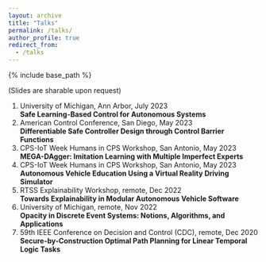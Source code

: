 ```yaml
---
layout: archive
title: "Talks"
permalink: /talks/
author_profile: true
redirect_from:
  - /talks
---
```


{% include base_path %}

<p>(Slides are sharable upon request)

1. University of Michigan, Ann Arbor, July 2023   
**Safe Learning-Based Control for Autonomous Systems**
2. American Control Conference, San Diego, May 2023   
**Differentiable Safe Controller Design through Control Barrier Functions**
3. CPS-IoT Week Humans in CPS Workshop, San Antonio, May 2023  
**MEGA-DAgger: Imitation Learning with Multiple Imperfect Experts**
4. CPS-IoT Week Humans in CPS Workshop, San Antonio, May 2023   
**Autonomous Vehicle Education Using a Virtual Reality Driving Simulator**
5. RTSS Explainability Workshop, remote, Dec 2022   
**Towards Explainability in Modular Autonomous Vehicle Software**
6. University of Michigan, remote, Nov 2022  
**Opacity in Discrete Event Systems: Notions, Algorithms, and Applications**
7. 59th IEEE Conference on Decision and Control (CDC), remote, Dec 2020   
**Secure-by-Construction Optimal Path Planning for Linear Temporal Logic Tasks**